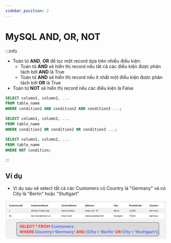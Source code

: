 ```yaml
---
sidebar_position: 2
---
```


# MySQL AND, OR, NOT

:::info

- Toán tử **AND**, **OR** để lọc một record dựa trên nhiều điều kiện:
  - Toán tử **AND** sẽ hiển thị record nếu tất cả các điều kiện được phân tách bởi **AND** là True
  - Toán tử **AND** sẽ hiển thị record nếu ít nhất một điều kiện được phân tách bởi **OR** là True
- Toán tử **NOT** sẽ hiển thị record nếu các điều kiện là False

```sql
SELECT column1, column2, ...
FROM table_name
WHERE condition1 AND condition2 AND condition3 ...;
```

```sql
SELECT column1, column2, ...
FROM table_name
WHERE condition1 OR condition2 OR condition3 ...;
```

```sql
SELECT column1, column2, ...
FROM table_name
WHERE NOT condition;
```

:::

## Ví dụ

- Ví dụ sau sẽ select tất cả các Customers có Country là "Germany" và có City là "Berlin" hoặc "Stuttgart"

![1706457790759](image/sql-and-or-not/1706457790759.png)
